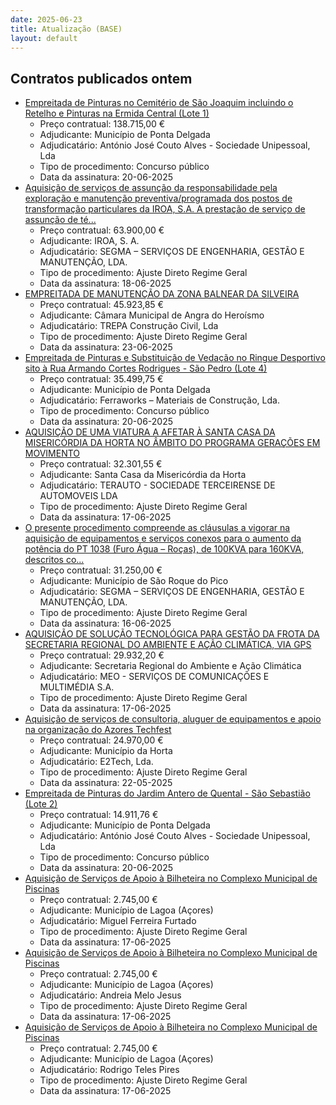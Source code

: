 ```yaml
---
date: 2025-06-23
title: Atualização (BASE)
layout: default
---
```

## Contratos publicados ontem

* [Empreitada de Pinturas no Cemitério de São Joaquim incluindo o Retelho e Pinturas na Ermida Central (Lote 1)](https://www.base.gov.pt/Base4/pt/detalhe/?type=contratos&id=11530284)
  * Preço contratual: 138.715,00 €
  * Adjudicante: Município de Ponta Delgada
  * Adjudicatário: António José Couto Alves - Sociedade Unipessoal, Lda
  * Tipo de procedimento: Concurso público
  * Data da assinatura: 20-06-2025
* [Aquisição de serviços de assunção da responsabilidade pela exploração e manutenção preventiva/programada dos postos de transformação particulares da IROA, S.A. A prestação de serviço de assunção de té...](https://www.base.gov.pt/Base4/pt/detalhe/?type=contratos&id=11531273)
  * Preço contratual: 63.900,00 €
  * Adjudicante: IROA, S. A.
  * Adjudicatário: SEGMA – SERVIÇOS DE ENGENHARIA, GESTÃO E MANUTENÇÃO, LDA.
  * Tipo de procedimento: Ajuste Direto Regime Geral
  * Data da assinatura: 18-06-2025
* [EMPREITADA DE MANUTENÇÃO DA ZONA BALNEAR DA SILVEIRA](https://www.base.gov.pt/Base4/pt/detalhe/?type=contratos&id=11531690)
  * Preço contratual: 45.923,85 €
  * Adjudicante: Câmara Municipal de Angra do Heroísmo
  * Adjudicatário: TREPA Construção Civil, Lda
  * Tipo de procedimento: Ajuste Direto Regime Geral
  * Data da assinatura: 23-06-2025
* [Empreitada de Pinturas e Substituição de Vedação no Ringue Desportivo sito à Rua Armando Cortes Rodrigues - São Pedro (Lote 4)](https://www.base.gov.pt/Base4/pt/detalhe/?type=contratos&id=11530335)
  * Preço contratual: 35.499,75 €
  * Adjudicante: Município de Ponta Delgada
  * Adjudicatário: Ferraworks – Materiais de Construção, Lda.
  * Tipo de procedimento: Concurso público
  * Data da assinatura: 20-06-2025
* [AQUISIÇÃO DE UMA VIATURA A AFETAR À SANTA CASA DA MISERICÓRDIA DA HORTA NO ÂMBITO DO PROGRAMA GERAÇÕES EM MOVIMENTO](https://www.base.gov.pt/Base4/pt/detalhe/?type=contratos&id=11531028)
  * Preço contratual: 32.301,55 €
  * Adjudicante: Santa Casa da Misericórdia da Horta
  * Adjudicatário: TERAUTO - SOCIEDADE TERCEIRENSE DE AUTOMOVEIS LDA
  * Tipo de procedimento: Ajuste Direto Regime Geral
  * Data da assinatura: 17-06-2025
* [O presente procedimento compreende as cláusulas a vigorar na aquisição de equipamentos e serviços conexos para o aumento da potência do PT 1038 (Furo Água – Roças), de 100KVA para 160KVA, descritos co...](https://www.base.gov.pt/Base4/pt/detalhe/?type=contratos&id=11531085)
  * Preço contratual: 31.250,00 €
  * Adjudicante: Município de São Roque do Pico
  * Adjudicatário: SEGMA – SERVIÇOS DE ENGENHARIA, GESTÃO E MANUTENÇÃO, LDA.
  * Tipo de procedimento: Ajuste Direto Regime Geral
  * Data da assinatura: 16-06-2025
* [AQUISIÇÃO DE SOLUÇÃO TECNOLÓGICA PARA GESTÃO DA FROTA DA SECRETARIA REGIONAL DO AMBIENTE E AÇÃO CLIMÁTICA, VIA GPS](https://www.base.gov.pt/Base4/pt/detalhe/?type=contratos&id=11530271)
  * Preço contratual: 29.932,20 €
  * Adjudicante: Secretaria Regional do Ambiente e Ação Climática
  * Adjudicatário: MEO - SERVIÇOS DE COMUNICAÇÕES E MULTIMÉDIA S.A.
  * Tipo de procedimento: Ajuste Direto Regime Geral
  * Data da assinatura: 17-06-2025
* [Aquisição de serviços de consultoria, aluguer de equipamentos e apoio na organização do Azores Techfest](https://www.base.gov.pt/Base4/pt/detalhe/?type=contratos&id=11531010)
  * Preço contratual: 24.970,00 €
  * Adjudicante: Município da Horta
  * Adjudicatário: E2Tech, Lda.
  * Tipo de procedimento: Ajuste Direto Regime Geral
  * Data da assinatura: 22-05-2025
* [Empreitada de Pinturas do Jardim Antero de Quental - São Sebastião (Lote 2)](https://www.base.gov.pt/Base4/pt/detalhe/?type=contratos&id=11530310)
  * Preço contratual: 14.911,76 €
  * Adjudicante: Município de Ponta Delgada
  * Adjudicatário: António José Couto Alves - Sociedade Unipessoal, Lda
  * Tipo de procedimento: Concurso público
  * Data da assinatura: 20-06-2025
* [Aquisição de Serviços de Apoio à Bilheteira no Complexo Municipal de Piscinas](https://www.base.gov.pt/Base4/pt/detalhe/?type=contratos&id=11530826)
  * Preço contratual: 2.745,00 €
  * Adjudicante: Município de Lagoa (Açores)
  * Adjudicatário: Miguel Ferreira Furtado
  * Tipo de procedimento: Ajuste Direto Regime Geral
  * Data da assinatura: 17-06-2025
* [Aquisição de Serviços de Apoio à Bilheteira no Complexo Municipal de Piscinas](https://www.base.gov.pt/Base4/pt/detalhe/?type=contratos&id=11530996)
  * Preço contratual: 2.745,00 €
  * Adjudicante: Município de Lagoa (Açores)
  * Adjudicatário: Andreia Melo Jesus
  * Tipo de procedimento: Ajuste Direto Regime Geral
  * Data da assinatura: 17-06-2025
* [Aquisição de Serviços de Apoio à Bilheteira no Complexo Municipal de Piscinas](https://www.base.gov.pt/Base4/pt/detalhe/?type=contratos&id=11530589)
  * Preço contratual: 2.745,00 €
  * Adjudicante: Município de Lagoa (Açores)
  * Adjudicatário: Rodrigo Teles Pires
  * Tipo de procedimento: Ajuste Direto Regime Geral
  * Data da assinatura: 17-06-2025

